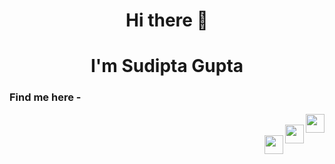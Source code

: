 <h1 align="center">Hi there 👋 </h1>
<h1 align="center">I'm Sudipta Gupta</h1>

 <h3> Find me here - </h3>
<a href="https://www.linkedin.com/in/sudipta-gupta-58407b119/">
  <img align="right" width="30px" src="https://cdn.jsdelivr.net/npm/simple-icons@v3/icons/linkedin.svg" />
</a><br>
<a href="mailto:sudiptagupta217@gmail.com">
  <img align="right" width="30px" src="https://cdn.jsdelivr.net/npm/simple-icons@v3/icons/gmail.svg" />
</a><br>
<a href="https://twitter.com/sudiptagupta217">
  <img align="right" width="30px" src="https://cdn.jsdelivr.net/npm/simple-icons@v3/icons/twitter.svg" />
</a>

